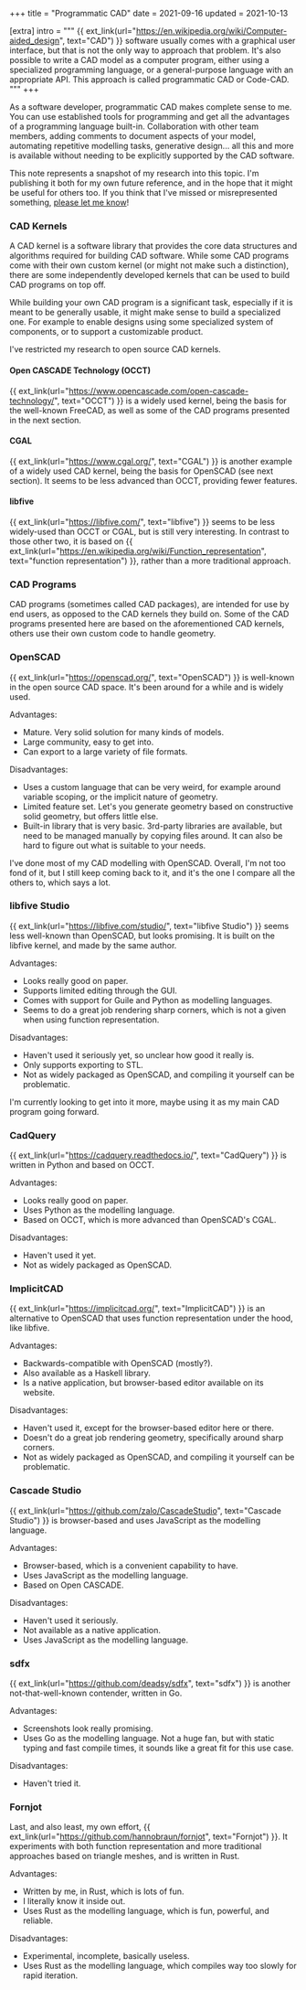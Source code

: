 +++
title = "Programmatic CAD"
date = 2021-09-16
updated = 2021-10-13

[extra]
intro = """
{{ ext_link(url="https://en.wikipedia.org/wiki/Computer-aided_design", text="CAD") }} software usually comes with a graphical user interface, but that is not the only way to approach that problem. It's also possible to write a CAD model as a computer program, either using a specialized programming language, or a general-purpose language with an appropriate API. This approach is called programmatic CAD or Code-CAD.
"""
+++

As a software developer, programmatic CAD makes complete sense to me. You can use established tools for programming and get all the advantages of a programming language built-in. Collaboration with other team members, adding comments to document aspects of your model, automating repetitive modelling tasks, generative design... all this and more is available without needing to be explicitly supported by the CAD software.

This note represents a snapshot of my research into this topic. I'm publishing it both for my own future reference, and in the hope that it might be useful for others too. If you think that I've missed or misrepresented something, [please let me know](/contact)!

### CAD Kernels

A CAD kernel is a software library that provides the core data structures and algorithms required for building CAD software. While some CAD programs come with their own custom kernel (or might not make such a distinction), there are some independently developed kernels that can be used to build CAD programs on top off.

While building your own CAD program is a significant task, especially if it is meant to be generally usable, it might make sense to build a specialized one. For example to enable designs using some specialized system of components, or to support a customizable product.

I've restricted my research to open source CAD kernels.

#### Open CASCADE Technology (OCCT)

{{ ext_link(url="https://www.opencascade.com/open-cascade-technology/", text="OCCT") }} is a widely used kernel, being the basis for the well-known FreeCAD, as well as some of the CAD programs presented in the next section.

#### CGAL

{{ ext_link(url="https://www.cgal.org/", text="CGAL") }} is another example of a widely used CAD kernel, being the basis for OpenSCAD (see next section). It seems to be less advanced than OCCT, providing fewer features.

#### libfive

{{ ext_link(url="https://libfive.com/", text="libfive") }} seems to be less widely-used than OCCT or CGAL, but is still very interesting. In contrast to those other two, it is based on {{ ext_link(url="https://en.wikipedia.org/wiki/Function_representation", text="function representation") }}, rather than a more traditional approach.


### CAD Programs

CAD programs (sometimes called CAD packages), are intended for use by end users, as opposed to the CAD kernels they build on. Some of the CAD programs presented here are based on the aforementioned CAD kernels, others use their own custom code to handle geometry.

### OpenSCAD

{{ ext_link(url="https://openscad.org/", text="OpenSCAD") }} is well-known in the open source CAD space. It's been around for a while and is widely used.

Advantages:
- Mature. Very solid solution for many kinds of models.
- Large community, easy to get into.
- Can export to a large variety of file formats.

Disadvantages:
- Uses a custom language that can be very weird, for example around variable scoping, or the implicit nature of geometry.
- Limited feature set. Let's you generate geometry based on constructive solid geometry, but offers little else.
- Built-in library that is very basic. 3rd-party libraries are available, but need to be managed manually by copying files around. It can also be hard to figure out what is suitable to your needs.

I've done most of my CAD modelling with OpenSCAD. Overall, I'm not too fond of it, but I still keep coming back to it, and it's the one I compare all the others to, which says a lot.


### libfive Studio

{{ ext_link(url="https://libfive.com/studio/", text="libfive Studio") }} seems less well-known than OpenSCAD, but looks promising. It is built on the libfive kernel, and made by the same author.

Advantages:
- Looks really good on paper.
- Supports limited editing through the GUI.
- Comes with support for Guile and Python as modelling languages.
- Seems to do a great job rendering sharp corners, which is not a given when using function representation.

Disadvantages:
- Haven't used it seriously yet, so unclear how good it really is.
- Only supports exporting to STL.
- Not as widely packaged as OpenSCAD, and compiling it yourself can be problematic.

I'm currently looking to get into it more, maybe using it as my main CAD program going forward.


### CadQuery

{{ ext_link(url="https://cadquery.readthedocs.io/", text="CadQuery") }} is written in Python and based on OCCT.

Advantages:
- Looks really good on paper.
- Uses Python as the modelling language.
- Based on OCCT, which is more advanced than OpenSCAD's CGAL.

Disadvantages:
- Haven't used it yet.
- Not as widely packaged as OpenSCAD.


### ImplicitCAD

{{ ext_link(url="https://implicitcad.org/", text="ImplicitCAD") }} is an alternative to OpenSCAD that uses function representation under the hood, like libfive.

Advantages:
- Backwards-compatible with OpenSCAD (mostly?).
- Also available as a Haskell library.
- Is a native application, but browser-based editor available on its website.

Disadvantages:
- Haven't used it, except for the browser-based editor here or there.
- Doesn't do a great job rendering geometry, specifically around sharp corners.
- Not as widely packaged as OpenSCAD, and compiling it yourself can be problematic.


### Cascade Studio

{{ ext_link(url="https://github.com/zalo/CascadeStudio", text="Cascade Studio") }} is browser-based and uses JavaScript as the modelling language.

Advantages:
- Browser-based, which is a convenient capability to have.
- Uses JavaScript as the modelling language.
- Based on Open CASCADE.

Disadvantages:
- Haven't used it seriously.
- Not available as a native application.
- Uses JavaScript as the modelling language.


### sdfx

{{ ext_link(url="https://github.com/deadsy/sdfx", text="sdfx") }} is another not-that-well-known contender, written in Go.

Advantages:
- Screenshots look really promising.
- Uses Go as the modelling language. Not a huge fan, but with static typing and fast compile times, it sounds like a great fit for this use case.

Disadvantages:
- Haven't tried it.


### Fornjot

Last, and also least, my own effort, {{ ext_link(url="https://github.com/hannobraun/fornjot", text="Fornjot") }}. It experiments with both function representation and more traditional approaches based on triangle meshes, and is written in Rust.

Advantages:
- Written by me, in Rust, which is lots of fun.
- I literally know it inside out.
- Uses Rust as the modelling language, which is fun, powerful, and reliable.

Disadvantages:
- Experimental, incomplete, basically useless.
- Uses Rust as the modelling language, which compiles way too slowly for rapid iteration.
